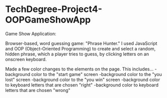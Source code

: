 # TechDegree-Project4-OOPGameShowApp

Game Show Application:

Browser-based, word guessing game: "Phrase Hunter." I used JavaScript and OOP (Object-Oriented Programming) to create and select a random, hidden phrase, which a player tries to guess, by clicking letters on an onscreen keyboard.

Made a few color changes to the elements on the page. This includes...
-background color to the "start game" screen
-background color to the "you lost" screen
-background color to the "you win" screen
-background color to keyboard letters that are chosen "right"
-background color to keyboard letters that are chosen "wrong"
